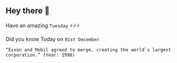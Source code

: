 ## Hey there 👋
Have an amazing `Tuesday` ⚡⚡⚡

Did you know Today on `01st December`
```
“Exxon and Mobil agreed to merge, creating the world`s largest corporation.” (Year: 1998)
```
